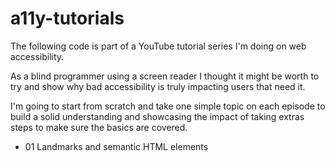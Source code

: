 # a11y-tutorials

The following code is part of a YouTube tutorial series I'm doing on web accessibility.

As a blind programmer using a screen reader I thought it might be worth to try and show why bad accessibility is truly impacting users that need it.

I'm going to start from scratch and take one simple topic on each episode to build a solid understanding and showcasing the impact of taking extras steps to make sure the basics are covered.

* 01 Landmarks and semantic HTML elements
